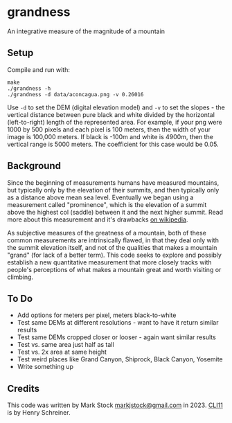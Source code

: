 # grandness
An integrative measure of the magnitude of a mountain

## Setup
Compile and run with:

    make
    ./grandness -h
    ./grandness -d data/aconcagua.png -v 0.26016

Use `-d` to set the DEM (digital elevation model) and `-v` to set the slopes - the vertical distance between pure black and white divided by the horizontal (left-to-right) length of the represented area. For example, if your png were 1000 by 500 pixels and each pixel is 100 meters, then the width of your image is 100,000 meters. If black is -100m and white is 4900m, then the vertical range is 5000 meters. The coefficient for this case would be 0.05.

## Background
Since the beginning of measurements humans have measured mountains, but typically only by the elevation of their summits, and then typically only as a distance above mean sea level. Eventually we began using a measurement called "prominence", which is the elevation of a summit above the highest col (saddle) between it and the next higher summit. Read more about this measurement and it's drawbacks [on wikipedia](https://en.wikipedia.org/wiki/Topographic_prominence).

As subjective measures of the greatness of a mountain, both of these common measurements are intrinsically flawed, in that they deal only with the summit elevation itself, and not of the qualities that makes a mountain "grand" (for lack of a better term). This code seeks to explore and possibly establish a new quantitative measurement that more closely tracks with people's perceptions of what makes a mountain great and worth visiting or climbing.

## To Do
* Add options for meters per pixel, meters black-to-white
* Test same DEMs at different resolutions - want to have it return similar results
* Test same DEMs cropped closer or looser - again want similar results
* Test vs. same area just half as tall
* Test vs. 2x area at same height
* Test weird places like Grand Canyon, Shiprock, Black Canyon, Yosemite
* Write something up

## Credits
This code was written by Mark Stock <markjstock@gmail.com> in 2023. [CLI11](https://github.com/CLIUtils/CLI11) is by Henry Schreiner.

